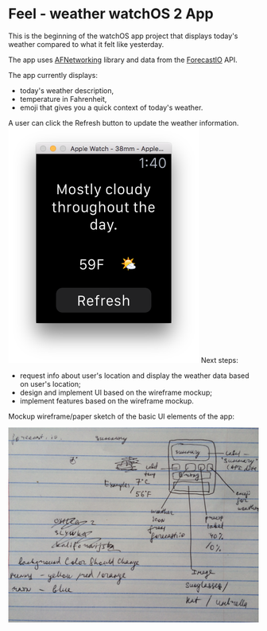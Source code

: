 # Feel - weather watchOS 2 App
This is the beginning of the watchOS app project that displays today's weather compared to what it felt like yesterday. 

The app uses [AFNetworking](https://github.com/AFNetworking/AFNetworking) library and data from the [ForecastIO](https://developer.forecast.io/) API. 

The app currently displays:
* today's weather description, 
* temperature in Fahrenheit,
* emoji that gives you a quick context of today's weather. 

A user can click the Refresh button to update the weather information. 
![image](https://github.com/ayunav/Feel-weatherWatchOS2App/blob/master/Screen.Shot.2016-02-25.at.1.40.19.AM.png)
Next steps: 

* request info about user's location and display the weather data based on user's location; 
* design and implement UI based on the wireframe mockup; 
* implement features based on the wireframe mockup. 


Mockup wireframe/paper sketch of the basic UI elements of the app: 

![mockup](https://github.com/ayunav/Feel-weatherWatchOS2App/blob/master/FeelWeatherWatchOSAppPaperSketch.jpg)
